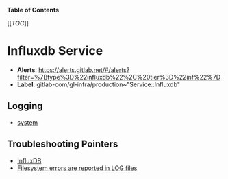 <!-- MARKER: do not edit this section directly. Edit services/service-catalog.yml then run scripts/generate-docs -->

**Table of Contents**

[[_TOC_]]

# Influxdb Service

* **Alerts**: <https://alerts.gitlab.net/#/alerts?filter=%7Btype%3D%22influxdb%22%2C%20tier%3D%22inf%22%7D>
* **Label**: gitlab-com/gl-infra/production~"Service::Influxdb"

## Logging

* [system](https://log.gprd.gitlab.net/goto/bf44358a81c549827fd8142a4da59d4a)

## Troubleshooting Pointers

* [InfluxDB](manage-influxdb.md)
* [Filesystem errors are reported in LOG files](../monitoring/filesystem_alerts.md)
<!-- END_MARKER -->

<!-- ## Summary -->

<!-- ## Architecture -->

<!-- ## Performance -->

<!-- ## Scalability -->

<!-- ## Availability -->

<!-- ## Durability -->

<!-- ## Security/Compliance -->

<!-- ## Monitoring/Alerting -->

<!-- ## Links to further Documentation -->
